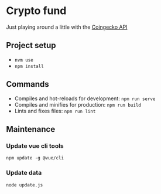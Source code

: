# Crypto fund

Just playing around a little with the [Coingecko API](https://www.coingecko.com/api/documentations/v3)

## Project setup
* ```nvm use```
* ```npm install```


## Commands
* Compiles and hot-reloads for development: ```npm run serve```
* Compiles and minifies for production: ```npm run build```
* Lints and fixes files: ```npm run lint```


## Maintenance
### Update vue cli tools
```npm update -g @vue/cli```

### Update data
```node update.js```

